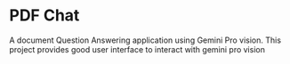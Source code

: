# PDF Chat

A document Question Answering application using Gemini Pro vision. This project provides good user interface to interact with gemini pro vision

